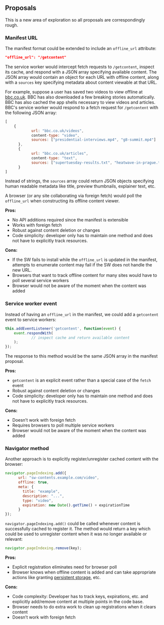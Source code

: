 ## Proposals
This is a new area of exploration so all proposals are correspondingly rough.

### Manifest URL
The manifest format could be extended to include an `offline_url` attribute:

```json
"offline_url": "/getcontent"
```

The service worker would intercept fetch requests to `/getcontent`, inspect its cache, and respond with a JSON array specifying available content. The JSON array would contain an object for each URL with offline content, along with a `sources` key specifying metadata about content viewable at that URL.

For example, suppose a user has saved two videos to view offline at [bbc.co.uk](bbc.co.uk). BBC has also downloaded a few breaking stories automatically. BBC has also cached the app shells necessary to view videos and articles. BBC's service worker would respond to a fetch request for `/getcontent` with the following JSON array:

```javascript
[
    {
 		    url: "bbc.co.uk/videos",
 		    content-type: "video",
 		    sources: ["presidential-interviews.mp4", "g8-summit.mp4"]	
 	  },
 	  {
 		    url: "bbc.co.uk/articles",
 		    content-type: "text",
 		    sources: ["supertuesday-results.txt", "heatwave-in-prague.txt"]
 	  }
]
```

Instead of strings, the `sources` array could return JSON objects specifying human readable metadata like title, preview thumbnails, explainer text, etc.

A browser (or any site collaborating via foreign fetch) would poll the `offline_url` when constructing its offline content viewer.

__Pros:__
- No API additions required since the manifest is extensible
- Works with foreign fetch
- Robust against content deletion or changes
- Code simplicity: developer only has to maintain one method and does not have to explicitly track resources.

__Cons:__
- If the SW fails to install while the `offline_url` is updated in the manifest, attempts to enumerate content may fail if the SW does not handle the new URL.
- Browsers that want to track offline content for many sites would have to poll several service workers
- Browser would not be aware of the moment when the content was added

### Service worker event
Instead of having an `offline_url` in the manifest, we could add a `getcontent` event to service workers:

```javascript
this.addEventListener('getcontent', function(event) {
    event.respondWith(
		    // inspect cache and return available content
 	);
});
```

The response to this method would be the same JSON array in the manifest proposal.

__Pros:__
- `getcontent` is an explicit event rather than a special case of the `fetch` event
- Robust against content deletion or changes
- Code simplicity: developer only has to maintain one method and does not have to explicitly track resources.

__Cons:__
- Doesn’t work with foreign fetch
- Requires browsers to poll multiple service workers
- Browser would not be aware of the moment when the content was added

### Navigator method
Another approach is to explicitly register/unregister cached content with the browser:

```javascript
navigator.pageIndexing.add({
 	  url: "sw-contents.example.com/video", 
 	  offline: true, 
 	  meta: { 
 	  	title: "example", 
   		description: "...", 
 		type: "video",
        expiration: new Date().getTime() + expirationTime
 	  }
});
```

`navigator.pageIndexing.add()` could be called whenever content is successfully cached to register it. The method would return a key which could be used to unregister content when it was no longer available or relevant:

```javascript
navigator.pageIndexing.remove(key);
```

__Pros:__
- Explicit registration eliminates need for browser poll
- Browser knows when offline content is added and can take appropriate actions like granting [persistent storage](https://storage.spec.whatwg.org/#persistence), etc.

__Cons:__
- Code complexity: Developer has to track keys, expirations, etc. and explicitly add/remove content at multiple points in the code base.
- Browser needs to do extra work to clean up registrations when it clears content
- Doesn’t work with foreign fetch
